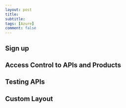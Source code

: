 ```yaml
---
layout: post
title: 
subtitle: 
tags: [Azure]
comment: false
---
```


## Sign up

## Access Control to APIs and Products

## Testing APIs

## Custom Layout
